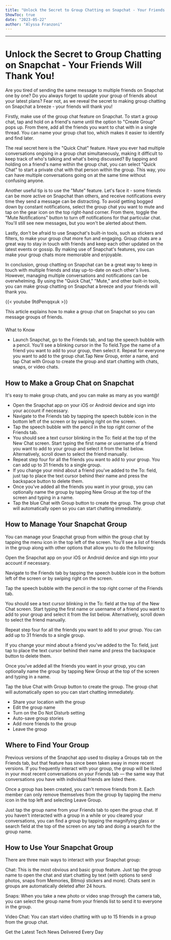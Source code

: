 ```yaml
---
title: "Unlock the Secret to Group Chatting on Snapchat - Your Friends Will Thank You!"
ShowToc: true 
date: "2023-05-22"
author: "Alyssa Franzoni"
---
```

*****
# Unlock the Secret to Group Chatting on Snapchat - Your Friends Will Thank You!

Are you tired of sending the same message to multiple friends on Snapchat one by one? Do you always forget to update your group of friends about your latest plans? Fear not, as we reveal the secret to making group chatting on Snapchat a breeze - your friends will thank you!

Firstly, make use of the group chat feature on Snapchat. To start a group chat, tap and hold on a friend's name until the option to "Create Group" pops up. From there, add all the friends you want to chat with in a single thread. You can name your group chat too, which makes it easier to identify and find later.

The real secret here is the "Quick Chat" feature. Have you ever had multiple conversations ongoing in a group chat simultaneously, making it difficult to keep track of who's talking and what's being discussed? By tapping and holding on a friend's name within the group chat, you can select "Quick Chat" to start a private chat with that person within the group. This way, you can have multiple conversations going on at the same time without confusing anyone.

Another useful tip is to use the "Mute" feature. Let's face it - some friends can be more active on Snapchat than others, and receive notifications every time they send a message can be distracting. To avoid getting bogged down by constant notifications, select the group chat you want to mute and tap on the gear icon on the top right-hand corner. From there, toggle the "Mute Notifications" button to turn off notifications for that particular chat. You'll still see new messages, but you won't be alerted about them.

Lastly, don't be afraid to use Snapchat's built-in tools, such as stickers and filters, to make your group chat more fun and engaging. Group chats are a great way to stay in touch with friends and keep each other updated on the latest events or gossip. By making use of Snapchat's features, you can make your group chats more memorable and enjoyable.

In conclusion, group chatting on Snapchat can be a great way to keep in touch with multiple friends and stay up-to-date on each other's lives. However, managing multiple conversations and notifications can be overwhelming. By using the "Quick Chat," "Mute," and other built-in tools, you can make group chatting on Snapchat a breeze and your friends will thank you.

{{< youtube 9tdPenqqxuk >}} 




This article explains how to make a group chat on Snapchat so you can message groups of friends.

 
### 
What to Know
 
- Launch Snapchat, go to the Friends tab, and tap the speech bubble with a pencil. You'll see a blinking cursor in the To field.Type the name of a friend you want to add to your group, then select it. Repeat for everyone you want to add to the group chat.Tap New Group, enter a name, and tap Chat with Group to create the group and start chatting with chats, snaps, or video chats.

 
##   How to Make a Group Chat on Snapchat  
 

It's easy to make group chats, and you can make as many as you want@!

 
- Open the Snapchat app on your iOS or Android device and sign into your account if necessary.
 - Navigate to the Friends tab by tapping the speech bubble icon in the bottom left of the screen or by swiping right on the screen.
 - Tap the speech bubble with the pencil in the top right corner of the Friends tab.
 - You should see a text cursor blinking in the To: field at the top of the New Chat screen. Start typing the first name or username of a friend you want to add to your group and select it from the list below. Alternatively, scroll down to select the friend manually.
 - Repeat step four for all the friends you want to add to your group. You can add up to 31 friends to a single group.
 - If you change your mind about a friend you've added to the To: field, just tap to place the text cursor behind their name and press the backspace button to delete them.
 - Once you've added all the friends you want in your group, you can optionally name the group by tapping New Group at the top of the screen and typing in a name.
 - Tap the blue Chat with Group button to create the group. The group chat will automatically open so you can start chatting immediately.

 
##   How to Manage Your Snapchat Group  
 

You can manage your Snapchat group from within the group chat by tapping the menu icon in the top left of the screen. You'll see a list of friends in the group along with other options that allow you to do the following:

 

Open the Snapchat app on your iOS or Android device and sign into your account if necessary.

 

Navigate to the Friends tab by tapping the speech bubble icon in the bottom left of the screen or by swiping right on the screen.

 

Tap the speech bubble with the pencil in the top right corner of the Friends tab.

 

You should see a text cursor blinking in the To: field at the top of the New Chat screen. Start typing the first name or username of a friend you want to add to your group and select it from the list below. Alternatively, scroll down to select the friend manually.

 

Repeat step four for all the friends you want to add to your group. You can add up to 31 friends to a single group.

 
If you change your mind about a friend you've added to the To: field, just tap to place the text cursor behind their name and press the backspace button to delete them.
 

Once you've added all the friends you want in your group, you can optionally name the group by tapping New Group at the top of the screen and typing in a name.

 

Tap the blue Chat with Group button to create the group. The group chat will automatically open so you can start chatting immediately.

 
- Share your location with the group
 - Edit the group name
 - Turn on the Do Not Disturb setting
 - Auto-save group stories
 - Add more friends to the group
 - Leave the group

 
##   Where to Find Your Group  
 

Previous versions of the Snapchat app used to display a Groups tab on the Friends tab, but that feature has since been taken away in more recent versions. If you frequently interact with your group, the group will be listed in your most recent conversations on your Friends tab — the same way that conversations you have with individual friends are listed there.

 
Once a group has been created, you can't remove friends from it. Each member can only remove themselves from the group by tapping the menu icon in the top left and selecting Leave Group.
 

Just tap the group name from your Friends tab to open the group chat. If you haven't interacted with a group in a while or you cleared your conversations, you can find a group by tapping the magnifying glass or search field at the top of the screen on any tab and doing a search for the group name.

 
##   How to Use Your Snapchat Group  
 

There are three main ways to interact with your Snapchat group:

 

Chat: This is the most obvious and basic group feature. Just tap the group name to open the chat and start chatting by text (with options to send photos, snaps from Memories, Bitmoji stickers and more). Chats sent in groups are automatically deleted after 24 hours.

 

Snaps: When you take a new photo or video snap through the camera tab, you can select the group name from your friends list to send it to everyone in the group.

 

Video Chat: You can start video chatting with up to 15 friends in a group from the group chat.

 

Get the Latest Tech News Delivered Every Day




